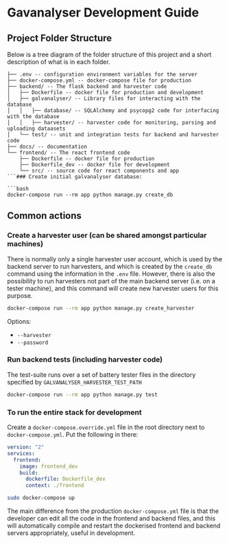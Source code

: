 # Gavanalyser Development Guide

## Project Folder Structure

Below is a tree diagram of the folder structure of this project and a short description of what is in each folder.
```
├── .env -- configuration environment variables for the server
├── docker-compose.yml -- docker-compose file for production
├── backend/ -- The flask backend and harvester code
│   ├── Dockerfile -- docker file for production and development
│   ├── galvanalyser/ -- Library files for interacting with the database
│   │   ├── database/ -- SQLAlchemy and psycopg2 code for interfacing with the database
│   │   ├── harvester/ -- harvester code for monitoring, parsing and uploading dataasets
│   └── test/ -- unit and integration tests for backend and harvester code
├── docs/ -- documentation
└── frontend/ -- The react frontend code
    ├── Dockerfile -- docker file for production
    ├── Dockerfile_dev -- docker file for development
    └── src/ -- source code for react components and app
```### Create initial galvanalyser database:

```bash
docker-compose run --rm app python manage.py create_db
```

## Common actions

### Create a harvester user (can be shared amongst particular machines)

There is normally only a single harvester user account, which is used by the backend 
server to run harvesters, and which is created by the `create_db` command 
using the information in the `.env` file. However, there is also the possibility to run 
harvesters not part of the main backend server (i.e. on a tester machine), and this 
command will create new harvester users for this purpose.

```bash
docker-compose run --rm app python manage.py create_harvester
```

Options:
- `--harvester`
- `--password`


### Run backend tests (including harvester code)

The test-suite runs over a set of battery tester files in the directory specified by 
`GALVANALYSER_HARVESTER_TEST_PATH`

```bash
docker-compose run --rm app python manage.py test
```


### To run the entire stack for development

Create a `docker-compose.override.yml` file in the root directory next to `docker-compose.yml`.
Put the following in there:

```yaml
version: "2"
services:
  frontend:
    image: frontend_dev
    build:
      dockerfile: Dockerfile_dev
      context: ./frontend

```

```bash
sudo docker-compose up 
```

The main difference from the production `docker-compose.yml` file is that the developer 
can edit all the code in the frontend and backend files, and this will automatically 
compile and restart the dockerised frontend and backend servers appropriately, useful in 
development.
